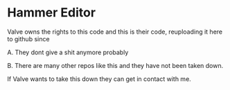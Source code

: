 # Hammer Editor

Valve owns the rights to this code and this is their code, reuploading it here to github since

A. They dont give a shit anymore probably

B. There are many other repos like this and they have not been taken down.

If Valve wants to take this down they can get in contact with me.
